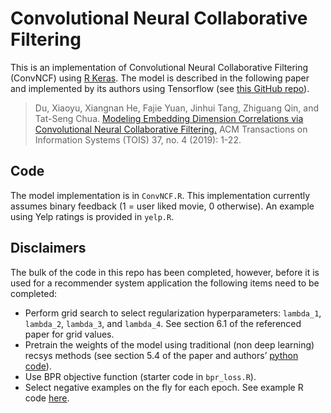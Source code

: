 Convolutional Neural Collaborative Filtering
================

This is an implementation of Convolutional Neural Collaborative
Filtering (ConvNCF) using [R
Keras](https://keras.rstudio.com/index.html). The model is described in
the following paper and implemented by its authors using Tensorflow (see
[this GitHub repo](https://github.com/duxy-me/ConvNCF)).

> Du, Xiaoyu, Xiangnan He, Fajie Yuan, Jinhui Tang, Zhiguang Qin, and
> Tat-Seng Chua. [Modeling Embedding Dimension Correlations via
> Convolutional Neural Collaborative
> Filtering.](https://dl.acm.org/doi/abs/10.1145/3357154) ACM
> Transactions on Information Systems (TOIS) 37, no. 4 (2019): 1-22.

## Code

The model implementation is in `ConvNCF.R`. This implementation
currently assumes binary feedback (1 = user liked movie, 0 otherwise).
An example using Yelp ratings is provided in `yelp.R`.

## Disclaimers

The bulk of the code in this repo has been completed, however, before it
is used for a recommender system application the following items need to
be completed:

  - Perform grid search to select regularization hyperparameters:
    `lambda_1`, `lambda_2`, `lambda_3`, and `lambda_4`. See section 6.1
    of the referenced paper for grid values.
  - Pretrain the weights of the model using traditional (non deep
    learning) recsys methods (see section 5.4 of the paper and authors’
    [python
    code](https://github.com/duxy-me/ConvNCF/blob/master/MF_BPR.py)).
  - Use BPR objective function (starter code in `bpr_loss.R`).
  - Select negative examples on the fly for each epoch. See example R
    code
    [here](https://github.com/nanxstats/deep-learning-recipes/blob/a0aa18c23d0bb458d8bae084a46db47279e610f9/triplet-loss-keras/triplet-loss-bpr-keras.R#L118).
